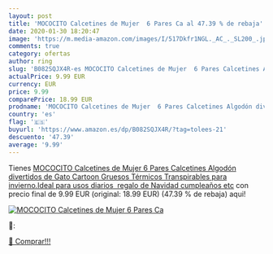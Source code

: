 ```yaml
---
layout: post
title: 'MOCOCITO Calcetines de Mujer  6 Pares Ca al 47.39 % de rebaja'
date: 2020-01-30 18:20:47
image: 'https://m.media-amazon.com/images/I/517Dkfr1NGL._AC_._SL200_.jpg'
comments: true
category: ofertas
author: ring
slug: 'B082SQJX4R-es MOCOCITO Calcetines de Mujer  6 Pares Calcetines Algodón divertidos de Gato Cartoon Gruesos Térmicos Transpirables para invierno.Ideal para usos diarios  regalo de Navidad  cumpleaños etc'
actualPrice: 9.99 EUR
currency: EUR
price: 9.99
comparePrice: 18.99 EUR
prodname: 'MOCOCITO Calcetines de Mujer  6 Pares Calcetines Algodón divertidos de Gato Cartoon Gruesos Térmicos Transpirables para invierno.Ideal para usos diarios  regalo de Navidad  cumpleaños etc'
country: 'es'
flag: '🇪🇸'
buyurl: 'https://www.amazon.es/dp/B082SQJX4R/?tag=tolees-21'
descuento: '47.39'
average: '9.99'
---
```


Tienes [MOCOCITO Calcetines de Mujer  6 Pares Calcetines Algodón divertidos de Gato Cartoon Gruesos Térmicos Transpirables para invierno.Ideal para usos diarios  regalo de Navidad  cumpleaños etc](https://www.amazon.es/dp/B082SQJX4R/?tag=tolees-21) con precio final de  9.99 EUR (original: 18.99 EUR) (47.39 %  de rebaja) aqui!

[![MOCOCITO Calcetines de Mujer  6 Pares Ca](https://m.media-amazon.com/images/I/517Dkfr1NGL._AC_._SL200_.jpg)](https://www.amazon.es/dp/B082SQJX4R/?tag=tolees-21)

🔎:


[🛒 Comprar!!!](https://www.amazon.es/dp/B082SQJX4R/?tag=tolees-21)
